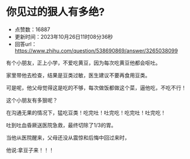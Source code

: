 # 你见过的狠人有多绝?
- 点赞数：16887
- 更新时间：2023年10月26日11时08分36秒
- 回答url：https://www.zhihu.com/question/538690869/answer/3265038099
<body>
 <p data-pid="Chh2ba-3">有个小朋友，正上小学，不爱吃黄豆，因为每次吃黄豆他都会呕吐。</p>
 <p data-pid="_qX70Yn4">家里带他去检查，结果是豆类过敏，医生建议不要再食用豆类。</p>
 <p data-pid="jlj5xrvA">可是呢，他父母觉得这是吃的不够，每次做饭都做这个菜，逼他吃，不吃不行！</p>
 <p data-pid="trhcno1t">这个小朋友有多狠呢？</p>
 <p data-pid="X-Yj478e">在沟通无果的情况下，猛吃豆类！吃完吐！吐完吃！吃完吐！吐完吃！</p>
 <p data-pid="c3seAvxz">吐到吐血昏厥送医院急救，最终切除了1/3的胃。</p>
 <p data-pid="vy0LFhbi">当他从医院醒来，父母还没从震惊和后悔中回过来时，</p>
 <p data-pid="DYweNvsb">他说:拿豆子来！！！</p>
</body>